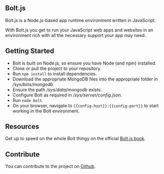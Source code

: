 ## Bolt.js

Bolt.js is a Node.js-based app runtime environment written in JavaScript.

With Bolt.js you get to run your JavaScript web apps and websites in an environment rich with all the necessary support your app may need.

## Getting Started

* Bolt is built on Node.js, so ensure you have Node (and npm) installed.
* Clone or pull the project to your repository.
* Run <code>npm install</code> to install dependencies.
* Download the appropriate MongoDB files into the appropriate folder in */sys/bins/mongodb*.
* Ensure the path */sys/data/mongodb* exists.
* Configure Bolt as required in */sys/server/config.json*.
* Run <code>node bolt</code>.
* On your browser, navigate to <code>{{config-host}}:{{config-port}}</code> to start working in the Bolt environment.

## Resources
Get up to speed on the whole Bolt thingy on the official [Bolt.js book](https://chieze-franklin.gitbooks.io/bolt-js/content/).

## Contribute

You can contribute to the project on [Github](https://github.com/Chieze-Franklin/Bolt.js).